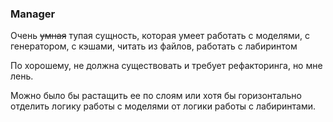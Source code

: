 ### Manager
Очень ~~умная~~ тупая сущность, которая умеет работать с моделями, с генератором, с кэшами, читать из файлов, работать с лабиринтом

По хорошему, не должна существовать и требует рефакторинга, но мне лень.

Можно было бы растащить ее по слоям или хотя бы горизонтально отделить логику работы с моделями от логики работы с лабиринтами.